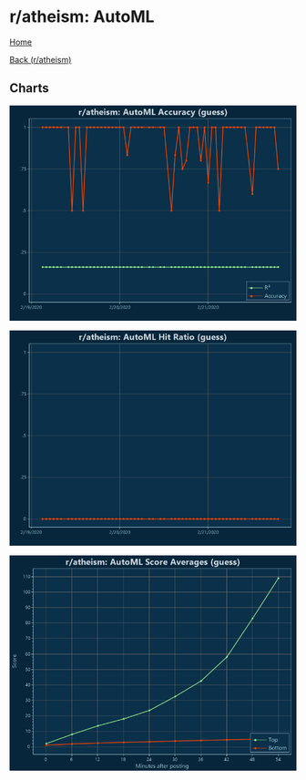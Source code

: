 # r/atheism: AutoML

[Home](../../index.md)

[Back (r/atheism)](../guess_atheism.md)

## Charts

![r/atheism R² (guess)](../../images/models/guess_atheism_AutoML_Accuracy.png "r/atheism R² (guess)")

![r/atheism Hit Ratio (guess)](../../images/models/guess_atheism_AutoML_HitRatio.png "r/atheism Hit Ratio (guess)")

![r/atheism Score Averages (guess)](../../images/models/guess_atheism_AutoML_Scores.png "r/atheism Score Averages (guess)")

